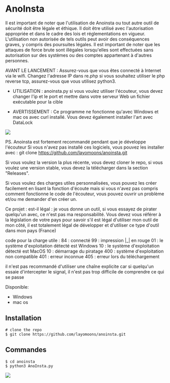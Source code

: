 # AnoInsta

Il est important de noter que l'utilisation de Anoinsta ou tout autre outil de sécurité doit être légale et éthique. Il doit être utilisé avec l'autorisation appropriée et dans le cadre des lois et réglementations en vigueur. L'utilisation non autorisée de tels outils peut avoir des conséquences graves, y compris des poursuites légales.
Il est important de noter que les attaques de force brute sont illégales lorsqu'elles sont effectuées sans autorisation sur des systèmes ou des comptes appartenant à d'autres personnes.

AVANT LE LANCEMENT : Assurez-vous que vous êtes connecté à Internet via le wifi. Changez l'adresse IP dans re.php si vous souhaitez utiliser le php reverse tcp, assurez-vous que vous utilisez python3.

- UTILISATION : anoinsta.py si vous voulez utiliser l'écouteur, vous devez changer l'ip et le port et mettre dans votre serveur Web un fichier exécutable pour la cible

- AVERTISSEMENT : Ce programme ne fonctionne qu'avec Windows et mac os avec curl installé. Vous devez également installer l'art avec DataLock
<p>
   
   <img src="https://cdn.discordapp.com/attachments/963975663033925642/1229859620671979702/anoinsta.png?ex=66313707&is=661ec207&hm=16868bd10c053a22cf3552713aa13becd01b1aa1b8210655a0e0c23b7b2f8293&" />

PS. Anoinsta est fortement recommandé pendant que je développe l'écouteur Si vous n'avez pas installé ces logiciels, vous pouvez les installer avec : git clone https://github.com/layomoons/anoinsta.git

Si vous voulez la version la plus récente, vous devez cloner le repo, si vous voulez une version stable, vous devez la télécharger dans la section "Releases".

Si vous voulez des charges utiles personnalisées, vous pouvez les créer facilement en lisant la fonction d'écoute mais si vous n'avez pas compris comment fonctionne le code de l'écouteur, vous pouvez ouvrir un problème et/ou me demander d'en créer un.

Ce projet : est-il légal : je vous donne un outil, si vous essayez de pirater quelqu'un avec, ce n'est pas ma responsabilité. Vous devez vous référer à la législation de votre pays pour savoir s'il est légal d'utiliser mon outil de mon côté, il est totalement légal de développer et d'utiliser ce type d'outil dans mon pays (France)

code pour la charge utile : 84 : connecté 99 : impression |_| en rouge 01 : le système d'exploitation détecté est Windows 10 : le système d'exploitation détecté est MacOS 10 : démarrage du piratage 400 : système d'exploitation non compatible 401 : erreur inconnue 405 : erreur lors du téléchargement

il n'est pas recommandé d'utiliser une chaîne explicite car si quelqu'un essaie d'intercepter le signal, il n'est pas trop difficile de comprendre ce qui se passe


Disponible:
   - Windows
   - mac os

## Installation

```console
# clone the repo
$ git clone https://github.com/layomoons/anoinsta.git
```

## Commandes

```console
$ cd anoinsta
$ python3 AnoInsta.py
```
<p>
   
   <img src="https://cdn.discordapp.com/attachments/963975663033925642/1229861008655384657/image.png?ex=66313852&is=661ec352&hm=3c1b3b8e727106a9d9b70d4bf87a07081f2b1753e236ab7e1a36280ddbae277e&" />
